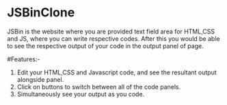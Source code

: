 # JSBinClone
JSBin is the website where you are provided text field area for HTML,CSS and JS, where you can write respective codes. After this you would be able to see the respective output of your code in the output panel of page.

#Features:-
1) Edit your HTML,CSS and Javascript code, and see the resultant output alongside panel.
2) Click on buttons to switch between all of the code panels.
3) Simultaneously see your output as you code.
